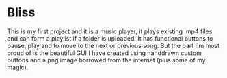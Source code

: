 # Bliss

This is my first project and it is a music player, it plays existing .mp4 files and can form a playlist if a folder is uploaded.
It has functional buttons to pause, play and to move to the next or previous song.
But the part I'm most proud of is the beautiful GUI I have created using handdrawn custom buttons and a png image borrowed from the internet (plus some of my magic).
